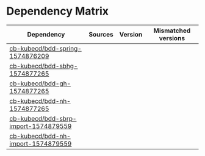 # Dependency Matrix

Dependency | Sources | Version | Mismatched versions
---------- | ------- | ------- | -------------------
[cb-kubecd/bdd-spring-1574876209](https://github.com/cb-kubecd/bdd-spring-1574876209.git) |  | []() | 
[cb-kubecd/bdd-sbhg-1574877265](https://github.com/cb-kubecd/bdd-sbhg-1574877265.git) |  | []() | 
[cb-kubecd/bdd-gh-1574877265](https://github.com/cb-kubecd/bdd-gh-1574877265.git) |  | []() | 
[cb-kubecd/bdd-nh-1574877265](https://github.com/cb-kubecd/bdd-nh-1574877265.git) |  | []() | 
[cb-kubecd/bdd-sbrp-import-1574879559](https://github.com/cb-kubecd/bdd-sbrp-import-1574879559.git) |  | []() | 
[cb-kubecd/bdd-nh-import-1574879559](https://github.com/cb-kubecd/bdd-nh-import-1574879559.git) |  | []() | 
